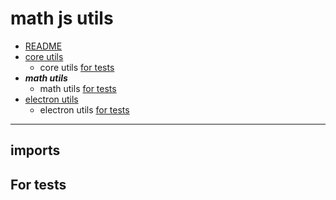 # math js utils

- [README](../README.md)
- [core utils](./core.md#core-js-utils) 
  - core utils [for tests](./core.md#for-tests) 
- __***math utils***__
  - math utils [for tests](#for-tests) 
- [electron utils](./electron.md#electron-utils) 
  - electron utils [for tests](./electron.md#for-tests) 

***

## imports


## For tests